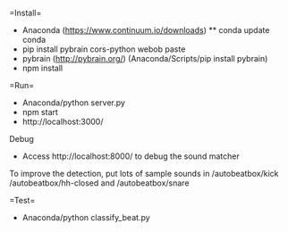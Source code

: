 =Install=
* Anaconda (https://www.continuum.io/downloads)
** conda update conda
* pip install pybrain cors-python webob paste
* pybrain (http://pybrain.org/) (Anaconda/Scripts/pip install pybrain)
* npm install

=Run=
* Anaconda/python server.py
* npm start
* http://localhost:3000/

Debug
* Access http://localhost:8000/ to debug the sound matcher

To improve the detection, put lots of sample sounds in /autobeatbox/kick /autobeatbox/hh-closed and /autobeatbox/snare

=Test=
* Anaconda/python classify_beat.py
